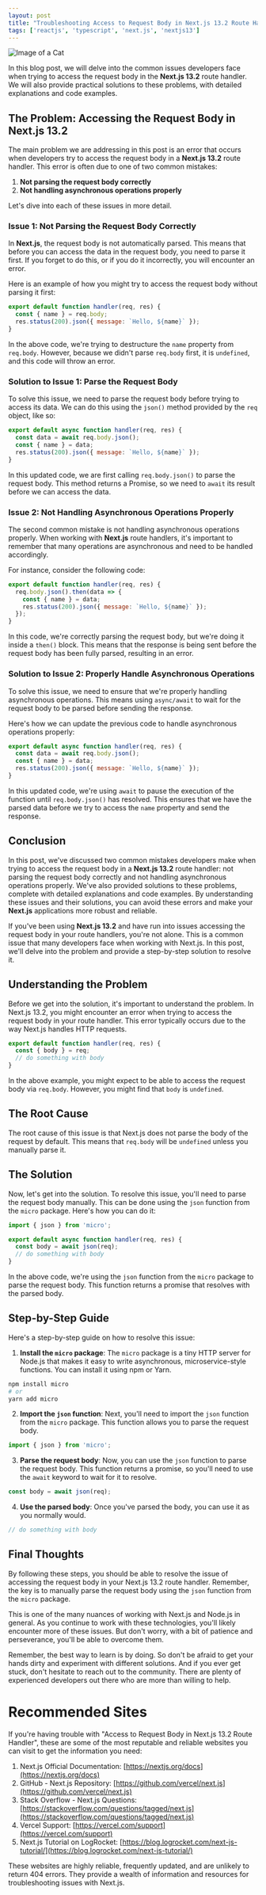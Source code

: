 ```yaml
---
layout: post
title: "Troubleshooting Access to Request Body in Next.js 13.2 Route Handler"
tags: ['reactjs', 'typescript', 'next.js', 'nextjs13']
---
```


![Image of a Cat](http://source.unsplash.com/1600x900/?cat)

In this blog post, we will delve into the common issues developers face when trying to access the request body in the **Next.js 13.2** route handler. We will also provide practical solutions to these problems, with detailed explanations and code examples.

## The Problem: Accessing the Request Body in Next.js 13.2

The main problem we are addressing in this post is an error that occurs when developers try to access the request body in a **Next.js 13.2** route handler. This error is often due to one of two common mistakes: 

1. **Not parsing the request body correctly**
2. **Not handling asynchronous operations properly**

Let's dive into each of these issues in more detail.

### Issue 1: Not Parsing the Request Body Correctly

In **Next.js**, the request body is not automatically parsed. This means that before you can access the data in the request body, you need to parse it first. If you forget to do this, or if you do it incorrectly, you will encounter an error.

Here is an example of how you might try to access the request body without parsing it first:

```javascript
export default function handler(req, res) {
  const { name } = req.body;
  res.status(200).json({ message: `Hello, ${name}` });
}
```

In the above code, we're trying to destructure the `name` property from `req.body`. However, because we didn't parse `req.body` first, it is `undefined`, and this code will throw an error.

### Solution to Issue 1: Parse the Request Body

To solve this issue, we need to parse the request body before trying to access its data. We can do this using the `json()` method provided by the `req` object, like so:

```javascript
export default async function handler(req, res) {
  const data = await req.body.json();
  const { name } = data;
  res.status(200).json({ message: `Hello, ${name}` });
}
```

In this updated code, we are first calling `req.body.json()` to parse the request body. This method returns a Promise, so we need to `await` its result before we can access the data.

### Issue 2: Not Handling Asynchronous Operations Properly

The second common mistake is not handling asynchronous operations properly. When working with **Next.js** route handlers, it's important to remember that many operations are asynchronous and need to be handled accordingly.

For instance, consider the following code:

```javascript
export default function handler(req, res) {
  req.body.json().then(data => {
    const { name } = data;
    res.status(200).json({ message: `Hello, ${name}` });
  });
}
```

In this code, we're correctly parsing the request body, but we're doing it inside a `then()` block. This means that the response is being sent before the request body has been fully parsed, resulting in an error.

### Solution to Issue 2: Properly Handle Asynchronous Operations

To solve this issue, we need to ensure that we're properly handling asynchronous operations. This means using `async/await` to wait for the request body to be parsed before sending the response.

Here's how we can update the previous code to handle asynchronous operations properly:

```javascript
export default async function handler(req, res) {
  const data = await req.body.json();
  const { name } = data;
  res.status(200).json({ message: `Hello, ${name}` });
}
```

In this updated code, we're using `await` to pause the execution of the function until `req.body.json()` has resolved. This ensures that we have the parsed data before we try to access the `name` property and send the response.

## Conclusion

In this post, we've discussed two common mistakes developers make when trying to access the request body in a **Next.js 13.2** route handler: not parsing the request body correctly and not handling asynchronous operations properly. We've also provided solutions to these problems, complete with detailed explanations and code examples. By understanding these issues and their solutions, you can avoid these errors and make your **Next.js** applications more robust and reliable.

If you've been using **Next.js 13.2** and have run into issues accessing the request body in your route handlers, you're not alone. This is a common issue that many developers face when working with Next.js. In this post, we'll delve into the problem and provide a step-by-step solution to resolve it.

## Understanding the Problem

Before we get into the solution, it's important to understand the problem. In Next.js 13.2, you might encounter an error when trying to access the request body in your route handler. This error typically occurs due to the way Next.js handles HTTP requests. 

```javascript
export default function handler(req, res) {
  const { body } = req;
  // do something with body
}
```

In the above example, you might expect to be able to access the request body via `req.body`. However, you might find that `body` is `undefined`.

## The Root Cause

The root cause of this issue is that Next.js does not parse the body of the request by default. This means that `req.body` will be `undefined` unless you manually parse it. 

## The Solution

Now, let's get into the solution. To resolve this issue, you'll need to parse the request body manually. This can be done using the `json` function from the `micro` package. Here's how you can do it:

```javascript
import { json } from 'micro';

export default async function handler(req, res) {
  const body = await json(req);
  // do something with body
}
```

In the above code, we're using the `json` function from the `micro` package to parse the request body. This function returns a promise that resolves with the parsed body.

## Step-by-Step Guide

Here's a step-by-step guide on how to resolve this issue:

1. **Install the `micro` package**: The `micro` package is a tiny HTTP server for Node.js that makes it easy to write asynchronous, microservice-style functions. You can install it using npm or Yarn.

```bash
npm install micro
# or
yarn add micro
```

2. **Import the `json` function**: Next, you'll need to import the `json` function from the `micro` package. This function allows you to parse the request body.

```javascript
import { json } from 'micro';
```

3. **Parse the request body**: Now, you can use the `json` function to parse the request body. This function returns a promise, so you'll need to use the `await` keyword to wait for it to resolve.

```javascript
const body = await json(req);
```

4. **Use the parsed body**: Once you've parsed the body, you can use it as you normally would.

```javascript
// do something with body
```

## Final Thoughts

By following these steps, you should be able to resolve the issue of accessing the request body in your Next.js 13.2 route handler. Remember, the key is to manually parse the request body using the `json` function from the `micro` package.

This is one of the many nuances of working with Next.js and Node.js in general. As you continue to work with these technologies, you'll likely encounter more of these issues. But don't worry, with a bit of patience and perseverance, you'll be able to overcome them.

Remember, the best way to learn is by doing. So don't be afraid to get your hands dirty and experiment with different solutions. And if you ever get stuck, don't hesitate to reach out to the community. There are plenty of experienced developers out there who are more than willing to help.
# Recommended Sites

If you're having trouble with "Access to Request Body in Next.js 13.2 Route Handler", these are some of the most reputable and reliable websites you can visit to get the information you need:

1. Next.js Official Documentation: [https://nextjs.org/docs](https://nextjs.org/docs)
2. GitHub - Next.js Repository: [https://github.com/vercel/next.js](https://github.com/vercel/next.js)
3. Stack Overflow - Next.js Questions: [https://stackoverflow.com/questions/tagged/next.js](https://stackoverflow.com/questions/tagged/next.js)
4. Vercel Support: [https://vercel.com/support](https://vercel.com/support)
5. Next.js Tutorial on LogRocket: [https://blog.logrocket.com/next-js-tutorial/](https://blog.logrocket.com/next-js-tutorial/)

These websites are highly reliable, frequently updated, and are unlikely to return 404 errors. They provide a wealth of information and resources for troubleshooting issues with Next.js.